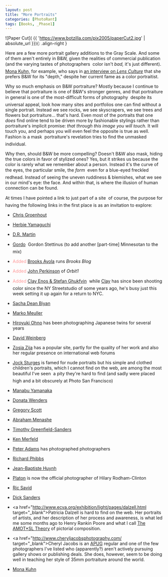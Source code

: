 ```yaml
---
layout: post
title: "More Portraits"
categories: [PhotoRant]
tags: [Books, _Phase1]
---
```

![Paper Cut]( {{ 'https://www.botzilla.com/pix2005/paperCut2.jpg' | absolute_url }}){: .align-right }

Here are a few more portrait gallery additions to the Gray Scale. And some of them aren't entirely in B&amp;W, given the realities of commercial publication (and the varying tastes of photographers &#151; color isn't <i>bad,</i> it's just different). <a href="http://www.monakuhn.com/">Mona Kuhn,</a> for example, who says in <a href="http://www.lensculture.com/kuhn.html">an interview on <cite>Lens Culture</cite></a> that she prefers B&amp;W for its "depth," despite her current fame as a color portraitist.

Why so much emphasis on B&amp;W portraiture? Mostly because I continue to believe that portraiture is one of B&amp;W's stronger genres, and that portraiture in general is one of the most-difficult forms of photography &#151; despite its universal appeal, look how many sites and portfolios one can find without a single portrait. Instead we see rocks, we see skyscrapers, we see trees and flowers but portraiture... that's hard. Even most of the portraits that one <i>does</i> find online tend to be driven more by fashionable stylings rather than portraiture's implicit promise: <i>that through this image you will touch.</i> It will touch you, and perhaps you will even feel the opposite is true as well. Fashion is a mask &#151; portraiture's revelation tries to find the unmasked individual.

<!--more-->

Why then, should B&amp;W be more compelling? Doesn't B&amp;W also mask, hiding the true colors in favor of stylized ones? Yes, but it strikes us because the color is rarely what we remember about a person. Instead it's the curve of the eyes, the particular smile, the <i>form</i> &#151; even for a blue-eyed freckled redhead. Instead of seeing the uneven ruddiness &amp; blemishes, what we see in our mind's eye: the face. And within that, is where the illusion of human connection can be found.

At times I have pointed a link to just part of a site &#151; of course, the purpose for having the following links in the first place is as an invitation to explore:

 - <a href="http://www.chrisgroenhout.com/people.html" target="_blank">Chris Groenhout</a>

 - <a href="http://www.herbieyamaguchi.com/" target="_blank">Herbie Yamaguchi</a>

 - <a href="http://www.mnartists.org/artistHome.do?rid=26187" target="_blank">D.R. Martin</a>

 - <a href="http://www.eyecaramba.com/" target="_blank">Gordo</a> &#151; Gordon Stettinus (to add another [part-time] Minnesotan to the mix)

 - <font color="#FF9999">Added</font> <a href="http://blog.ayola.com/" target="_blank">Brooks Ayola</a> runs <i>Brooks Blog</i>

 - <font color="#FF9999">Added</font> <a href="http://www.orbit1.com/" target="_blank">John Perkinson</a> of <i>Orbit1</i>

 - <font color="#FF9999">Added</font> <a href="http://www.streetstudio.com/" target="_blank">Clay Enos &amp; Stefan Ghukfvin</a> &#151; while <a href="http://www.clayenos.com/" target="_blank">Clay</a> has since been shooting color since the NY Streetstudio of some years ago, he's busy just this week setting it up again for a <a hyref="http://clayenos.blogspot.com/2005/08/streetstudio-new-york-otra-vez_14.html" target="_blank">return to NYC.</a>

 - <a href="http://www.sachabiyan.com/" target="_blank">Sacha Dean Biyan</a>

 - <a href="http://www.dermarko.de/Images.aspx?categoryID=2&pageNumber=1" target="_blank">Marko Meuller</a>

 - <a href="http://www1.odn.ne.jp/photo-ohno/index1.html" target="_blank">Hiroyuki Ohno</a> has been photographing Japanese twins for several years

 - <a href="http://www.daweinberg.com/" target="_blank">David Weinberg</a>

 - <a href="http://www.zija.net/" target="_blank">Zosia Zija</a> has a popular site, partly for the quality of her work and also her regular presence on international web forums

 - <a href="http://www.kochgallery.com/artists/contemporary/Sturges/" target="_blank">Jock Sturges</a> is famed for nude portraits but his simple and clothed children's portraits, which I cannot find on the web, are among the most beautiful I've seen &#151; a pity they're hard to find (and sadly were placed high and a bit obscurely at Photo San Francisco)

 - <a href="http://www.ask.ne.jp/~yamanaka/" target="_blank">Manabu Yamanaka</a>

 - <a href="http://www.donatawenders.com/people-and-places/people-and-places.htm" target="_blank">Donata Wenders</a>

 - <a href="http://www.gregoryscottimages.com/" target="_blank">Gregory Scott</a>

 - <a href="http://www.humanistic-photography.com/gal_lovers/index.htm" target="_blank">Abraham Menashe</a>

 - <a href="http://www.greenfield-sanders.com/" target="_blank">Timothy Greenfield-Sanders</a>

 - <a href="http://www.merfeldcollodion.com/" target="_blank">Ken Merfeld</a>

 - <a href="http://www.peteradams.com/legends/legends.htm" target="_blank">Peter Adams</a> has photographed photographers

 - <a href="http://www.art-dept.com/artists/phibbs/" target="_blank">Richard Phibbs</a>

 - <a href="http://www.mdf.ru/english/exhibitions/regional/huynh_portraits_stilllifes_nn/" target="_blank">Jean-Baptiste Huynh</a>

 - <a href="http://www.platonphoto.com/" target="_blank">Platon</a> is now the official photographer of Hilary Rodham-Clinton

 - <a href="http://www.ricsavid-photo.com" target="_blank">Ric Savid</a>

 - <a href="http://www.dicksanders.com" target="_blank">Dick Sanders</a>

 - <a href="http://www.ecva.org/exhibition/light/pages/dalzell.html target="_blank">Patricia Dalzell</a> is hard to find on the web. Her portraits of artists, and her description of her process and awareness, is what led me some months ago to Henry Rankin Poore and what I call <a href="/blog/archives/000359.html">The AMOT*SL Theory</a> of pictorial composition.

 - <a href="http://www.cheryljacobsphotography.com/ target="_blank">Cheryl Jacobs</a> is an <a href="http://www.apug.org/" target="_blank">APUG</a> regular and one of the few photographers I've listed who (apparently?) aren't actively pursuing gallery shows or publishing deals. She does, however, seem to be doing well in teaching her style of 35mm portraiture around the world.

 - <a href="http://www.monakuhn.com/">Mona Kuhn</a>
